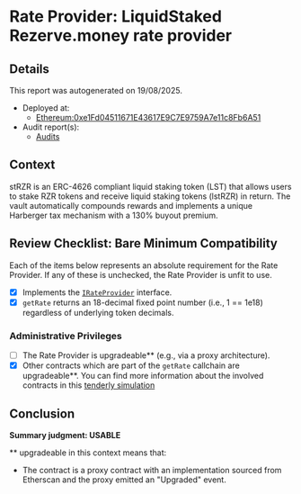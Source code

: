 
# Rate Provider: LiquidStaked Rezerve.money rate provider

## Details
This report was autogenerated on 19/08/2025.

- Deployed at:
    - [Ethereum:0xe1Fd04511671E43617E9C7E9759A7e11c8Fb6A51](https://etherscan.io/address/0xe1Fd04511671E43617E9C7E9759A7e11c8Fb6A51)
- Audit report(s):
    - [Audits](https://rezerve.gitbook.io/protocol/security/audits)

## Context
stRZR is an ERC-4626 compliant liquid staking token (LST) that allows users to stake RZR tokens and receive liquid staking tokens (lstRZR) in return. The vault automatically compounds rewards and implements a unique Harberger tax mechanism with a 130% buyout premium.

## Review Checklist: Bare Minimum Compatibility
Each of the items below represents an absolute requirement for the Rate Provider. If any of these is unchecked, the Rate Provider is unfit to use.

- [x] Implements the [`IRateProvider`](https://github.com/balancer/balancer-v2-monorepo/blob/bc3b3fee6e13e01d2efe610ed8118fdb74dfc1f2/pkg/interfaces/contracts/pool-utils/IRateProvider.sol) interface.
- [x] `getRate` returns an 18-decimal fixed point number (i.e., 1 == 1e18) regardless of underlying token decimals.

### Administrative Privileges
- [ ] The Rate Provider is upgradeable** (e.g., via a proxy architecture).
- [x] Other contracts which are part of the `getRate` callchain are upgradeable**. You can find more information
   about the involved contracts in this [tenderly simulation](https://www.tdly.co/shared/simulation/5841c53a-36c8-44ba-aead-1fb2de704822)

## Conclusion
**Summary judgment: USABLE**

** upgradeable in this context means that:
- The contract is a proxy contract with an implementation sourced from Etherscan and the proxy emitted an "Upgraded" event.
    
